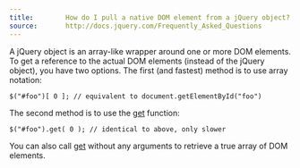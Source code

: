 ```yaml
---
title:        How do I pull a native DOM element from a jQuery object?
source:       http://docs.jquery.com/Frequently_Asked_Questions
---
```


A jQuery object is an array-like wrapper around one or more DOM elements. To get a reference to the actual DOM elements (instead of the jQuery object), you have two options. The first (and fastest) method is to use array notation:

```
$("#foo")[ 0 ]; // equivalent to document.getElementById("foo")
```

The second method is to use the [get](http://api.jquery.com/get/) function:

```
$("#foo").get( 0 ); // identical to above, only slower
```

You can also call [get](http://api.jquery.com/get/) without any arguments to retrieve a true array of DOM elements.
